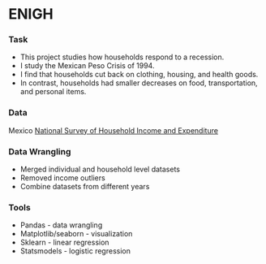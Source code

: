 # ENIGH

### Task
- This project studies how households respond to a recession. 
- I study the Mexican Peso Crisis of 1994.
- I find that households cut back on clothing, housing, and health goods.
- In contrast, households had smaller decreases on food,  transportation, and personal items. 

### Data

Mexico [National Survey of Household Income and Expenditure](https://en.www.inegi.org.mx/programas/enigh/tradicional/1994/)

### Data Wrangling
- Merged individual and household level datasets
- Removed income outliers
- Combine datasets from different years

### Tools
- Pandas - data wrangling
- Matplotlib/seaborn - visualization
- Sklearn - linear regression
- Statsmodels - logistic regression